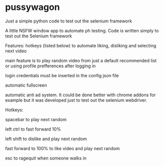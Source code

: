 # pussywagon
Just a simple python code to test out the selenium framework

A little NSFW window app to automate ph testing. Code is written simply to test out the Selenium framework 

Features:
hotkeys (listed below) to automate liking, disliking and selecting next video

main feature is to play random video from just a default recommended list or using profile prefferences after logging in

login credentials must be inserted in the config json file

automatic fullscreen

automatic anti ad system. It could be done better with chrome addons for example but it was developed just to test out the selenium webdriver.




Hotkeys:

spacebar to play next random 

left ctrl to fast forward 10% 

left shift to dislike and play next random 

fast forward to 100% to like video and play next random 

esc to ragequit when someone walks in
